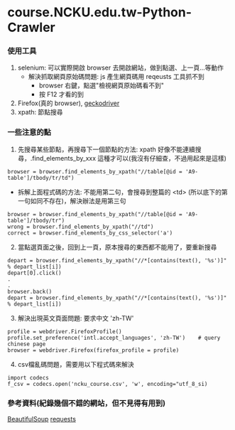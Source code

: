 # course.NCKU.edu.tw-Python-Crawler

### 使用工具
1. selenium: 可以實際開啟 browser 去開啟網站，做到點選、上一頁...等動作
    * 解決抓取網頁原始碼問題: js 產生網頁碼用 reqeusts 工具抓不到
        * browser 右鍵，點選"檢視網頁原始碼看不到"
        * 按 F12 才看的到
2. Firefox(真的 browser), [geckodriver](https://github.com/mozilla/geckodriver/releases)
2. xpath: 節點搜尋

### 一些注意的點
1. 先搜尋某些節點，再搜尋下一個節點的方法: xpath 好像不能連續搜尋，.find_elements_by_xxx 這種才可以(我沒有仔細查，不過用起來是這樣)
```python=
browser = browser.find_elements_by_xpath("//table[@id = 'A9-table']/tbody/tr/td")
```
* 拆解上面程式碼的方法: 不能用第二句，會搜尋到整篇的 \<td> (所以底下的第一句如同不存在)，解決辦法是用第三句
```python=
browser = browser.find_elements_by_xpath("//table[@id = 'A9-table']/tbody/tr")
wrong = browser.find_elements_by_xpath("//td")
correct = browser.find_elements_by_css_selector('a')
```
2. 當點選頁面之後，回到上一頁，原本搜尋的東西都不能用了，要重新搜尋
```python=
depart = browser.find_elements_by_xpath("//*[contains(text(), '%s')]" % depart_list[i])
depart[0].click()
.
.
browser.back()
depart = browser.find_elements_by_xpath("//*[contains(text(), '%s')]" % depart_list[i])
```
3. 解決出現英文頁面問題: 要求中文 'zh-TW'
```python=
profile = webdriver.FirefoxProfile()
profile.set_preference('intl.accept_languages', 'zh-TW')    # query chinese page
browser = webdriver.Firefox(firefox_profile = profile)
```
4. csv檔亂碼問題，需要用以下程式碼來解決
```python=
import codecs
f_csv = codecs.open('ncku_course.csv', 'w', encoding="utf_8_si)
```

### 參考資料(紀錄幾個不錯的網站，但不見得有用到)
[BeautifulSoup](https://blog.gtwang.org/programming/python-beautiful-soup-module-scrape-web-pages-tutorial/)
[requests](https://blog.gtwang.org/programming/python-requests-module-tutorial/)

